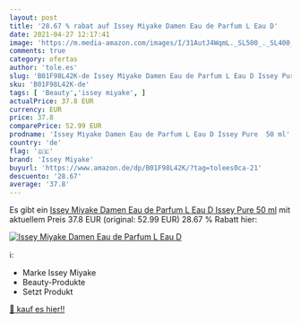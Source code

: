 ```yaml
---
layout: post
title: '28.67 % rabat auf Issey Miyake Damen Eau de Parfum L Eau D'
date: 2021-04-27 12:17:41
image: 'https://m.media-amazon.com/images/I/31AutJ4WqmL._SL500_._SL400_.jpg'
comments: true
category: ofertas
author: 'tole.es'
slug: 'B01F98L42K-de Issey Miyake Damen Eau de Parfum L Eau D Issey Pure 50 ml'
sku: 'B01F98L42K-de'
tags: [ 'Beauty','issey miyake', ]
actualPrice: 37.8 EUR
currency: EUR
price: 37.8
comparePrice: 52.99 EUR
prodname: 'Issey Miyake Damen Eau de Parfum L Eau D Issey Pure  50 ml'
country: 'de'
flag: '🇩🇪'
brand: 'Issey Miyake'
buyurl: 'https://www.amazon.de/dp/B01F98L42K/?tag=tolees0ca-21'
descuento: '28.67'
average: '37.8'
---
```


Es gibt ein [Issey Miyake Damen Eau de Parfum L Eau D Issey Pure  50 ml](https://www.amazon.de/dp/B01F98L42K/?tag=tolees0ca-21) mit aktuellem Preis 37.8 EUR (original: 52.99 EUR) 28.67 % Rabatt hier:

[![Issey Miyake Damen Eau de Parfum L Eau D](https://m.media-amazon.com/images/I/31AutJ4WqmL._SL500_._SL400_.jpg)](https://www.amazon.de/dp/B01F98L42K/?tag=tolees0ca-21)

ℹ️:

- Marke Issey Miyake
- Beauty-Produkte
- Setzt Produkt

[🛒 kauf es hier!!](https://www.amazon.de/dp/B01F98L42K/?tag=tolees0ca-21)
